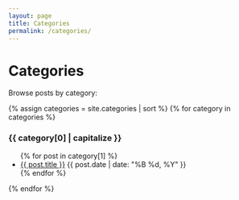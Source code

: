 ```yaml
---
layout: page
title: Categories
permalink: /categories/
---
```


# Categories

Browse posts by category:

{% assign categories = site.categories | sort %}
{% for category in categories %}
  <h3>{{ category[0] | capitalize }}</h3>
  <ul>
    {% for post in category[1] %}
      <li>
        <a href="{{ post.url }}">{{ post.title }}</a>
        <span class="post-date">{{ post.date | date: "%B %d, %Y" }}</span>
      </li>
    {% endfor %}
  </ul>
{% endfor %}
